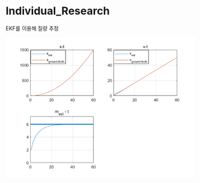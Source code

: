 # Individual_Research

EKF를 이용해 질량 추정

<img src="/EKF_practice/Simple_EKF_implementation/picture/EKF_estimation_mass.png">
